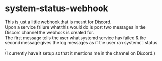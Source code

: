 # system-status-webhook

This is just a little webhook that is meant for Discord.  
Upon a service failure what this would do is post two messages in the Discord channel the webhook is created for.  
The first message tells the user what systemd service has failed & the second message gives the log messages as if the user ran systemctl status <service>.  
(I currently have it setup so that it mentions me in the channel on Discord.)
